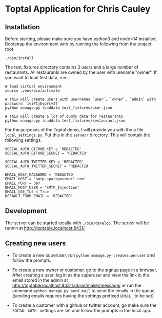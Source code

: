 # Toptal Application for Chris Cauley

## Installation

Before starting, please make sure you have python3 and node>14 installed. Bootstrap the environment with by running the following from the project root.

```
./bin/install
```

The test_fixtures directory contains 3 users and a large number of restaurants. All restaurants are owned by the user with urename "owner". If you want to load test data, run:

```
# load virtual environment
source .venv/bin/activate

# This will create users with usernames `user`, `owner`, `admin` with password `1viPIjbvpYcvIt`
python manage.py loaddata test_fixtures/user.json

# This will create a lot of dummy data for restaurants
python manage.py loaddata test_fixtures/restaurant.json
```

For the purposes of the Toptal demo, I will provide you with the a file `local_settings.py`. Put this in the `server/` directory. This will contain the following settings.

```
SOCIAL_AUTH_GITHUB_KEY = 'REDACTED'
SOCIAL_AUTH_GITHUB_SECRET = 'REDACTED'

SOCIAL_AUTH_TWITTER_KEY = 'REDACTED'
SOCIAL_AUTH_TWITTER_SECRET = 'REDACTED'

EMAIL_HOST_PASSWORD = 'REDACTED'
EMAIL_HOST = 'smtp.sparkpostmail.com'
EMAIL_PORT = 587
EMAIL_HOST_USER = 'SMTP_Injection'
EMAIL_USE_TLS = True
DEFAULT_FROM_EMAIL = 'REDACTED'
```

## Development

The server can be started locally with `./bin/develop`. The server will be runnin at http://toptable.localhost:8431/

## Creating new users

* To create a new superuser, run `python manage.py createsuperuser` and follow the prompts.

* To create a new owner or customer, go to the signup page in a browser. After creating a user, log in as the superuser and view the link in the email stored in the admin at http://toptable.localhost:8431/admin/mailer/message/ or run the command `python manage.py send_mail` to send the emails in the queue. (sending emails requires having the settings prefixed `EMAIL_` to be set)

* To create a customer with a github or twitter account, go make sure the `SOCIAL_AUTH_` settings are set and follow the prompts in the local app.